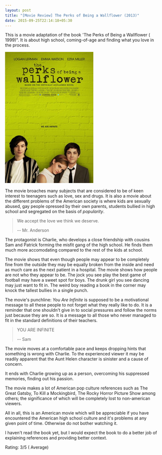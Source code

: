 ```yaml
---
layout: post
title: "[Movie Review] The Perks of Being a Wallflower (2013)"
date: 2015-09-25T22:14:18+05:30
---
```


This is a movie adaptation of the book 'The Perks of Being a Wallflower ( 1999)". It is about high school, coming-of-age and finding what you love in the process.

![The Perks of Being a Wallflower (2013)](/img/movie-poster-the-perks-of-being-a-wallflower-2013.jpg 'The Perks of Being a Wallflower (2013)')

The movie broaches many subjects that are considered to be of keen interest to teenagers such as love, sex and drugs.
It is also a movie about the different problems of the American society is where kids are sexually abused, gay people opressed by their own parents, students bullied in high school and segregated on the basis of _popularity_.

> We accept the love we think we deserve.
>
> -- Mr. Anderson

The protagonist is Charlie, who develops a close friendship with cousins Sam and Patrick forming the misfit gang of the high school.
He finds them much more accomodating compared to the rest of the kids at school.

The movie shows that even though people may appear to be completely fine from the outside they may be equally broken from the inside and need as much care as the next patient in a hospital.
The movie shows how people are not who they appear to be.
The jock you see play the best game of football may have a sweet spot for boys.
The drunk girl you see dancing may just want to fit in.
The weird boy reading a book in the corner may knock the tallest bullies in a single punch.

The movie's punchline: *You Are Infinite* is supposed to be a motivational message to all these people to not forget what they really like to do.
It is a reminder that one shouldn't give in to social pressures and follow the norms just because they are so.
It is a message to all those who never managed to fit in the standard definitions of their teachers.

> YOU ARE INFINITE
>
> -- Sam

The movie moves at a comfortable pace and keeps dropping hints that something is wrong with Charlie.
To the experienced viewer it may be readily apparent that the Aunt Helen character is sinister and a cause of concern.

It ends with Charlie growing up as a person, overcoming his suppressed memories, finding out his passion.

The movie makes a lot of American pop culture references such as The Great Gatsby, To Kill a Mockingbird, The Rocky Horror Picture Show among others; the significance of which will be completely lost to non-american viewers.

All in all, this is an American movie which will be appreciable if you have encountered the American high school culture and it's problems at any given point of time. Otherwise do not bother watching it.

I haven't read the book yet, but I would expect the book to do a better job of explaining references and providing better context.

Rating: 3/5 ( Average)

